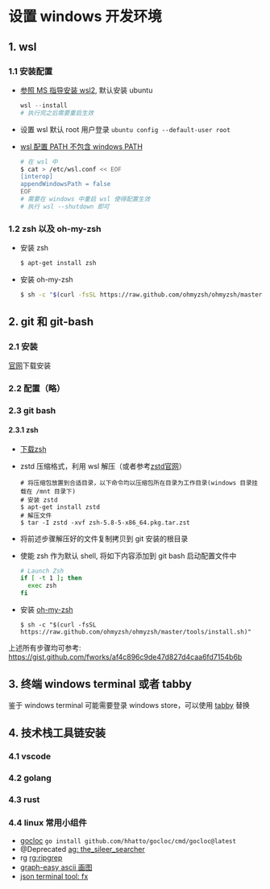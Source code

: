 # 设置 windows 开发环境

## 1. wsl

### 1.1 安装配置

* [参照 MS 指导安装 wsl2](https://docs.microsoft.com/en-us/windows/wsl/install), 默认安装 ubuntu

  ``` powershell
  wsl --install
  # 执行完之后需要重启生效
  ```

* 设置 wsl 默认 root 用户登录 `ubuntu config --default-user root`
* [wsl 配置 PATH 不包含 windows PATH](https://devblogs.microsoft.com/commandline/automatically-configuring-wsl/#section-interop)
  
  ``` sh
  # 在 wsl 中
  $ cat > /etc/wsl.conf << EOF
  [interop]
  appendWindowsPath = false
  EOF
  # 需要在 windows 中重启 wsl 使得配置生效
  # 执行 wsl --shutdown 即可
  ```

### 1.2 zsh 以及 oh-my-zsh

* 安装 zsh

  ``` sh
  $ apt-get install zsh
  ```

* 安装 oh-my-zsh

  ``` sh
  $ sh -c "$(curl -fsSL https://raw.github.com/ohmyzsh/ohmyzsh/master/tools/install.sh)"
  ```

## 2. git 和 git-bash

### 2.1 安装

[官网](https://git-scm.com/)下载安装

### 2.2 配置（略）

### 2.3 git bash

#### 2.3.1 zsh
  
* [下载zsh](https://packages.msys2.org/package/zsh?repo=msys&variant=x86_64)
* zstd 压缩格式，利用 wsl 解压（或者参考[zstd官网](http://facebook.github.io/zstd/)）

  ```shell
  # 将压缩包放置到合适目录，以下命令均以压缩包所在目录为工作目录(windows 目录挂载在 /mnt 目录下)
  # 安装 zstd
  $ apt-get install zstd
  # 解压文件
  $ tar -I zstd -xvf zsh-5.8-5-x86_64.pkg.tar.zst
  ```

* 将前述步骤解压好的文件复制拷贝到 git 安装的根目录
* 使能 zsh 作为默认 shell, 将如下内容添加到 git bash 启动配置文件中

  ``` bash
  # Launch Zsh
  if [ -t 1 ]; then
    exec zsh
  fi
  ```

* 安装 [oh-my-zsh](https://ohmyz.sh/)

  ``` shell
  $ sh -c "$(curl -fsSL https://raw.github.com/ohmyzsh/ohmyzsh/master/tools/install.sh)"
  ```

上述所有步骤均可参考: https://gist.github.com/fworks/af4c896c9de47d827d4caa6fd7154b6b

## 3. 终端 windows terminal 或者 tabby

鉴于 windows terminal 可能需要登录 windows store，可以使用 [tabby](https://tabby.sh/) 替换

## 4. 技术栈工具链安装

### 4.1 vscode

### 4.2 golang

### 4.3 rust

### 4.4 linux 常用小组件

* [gocloc](https://github.com/hhatto/gocloc) `go install github.com/hhatto/gocloc/cmd/gocloc@latest`
* @Deprecated [ag: the_sileer_searcher](https://github.com/ggreer/the_silver_searcher)
* rg [rg:ripgrep](https://github.com/BurntSushi/ripgrep)
* [graph-easy ascii 画图](https://github.com/ironcamel/Graph-Easy)
* [json terminal tool: fx](https://github.com/antonmedv/fx)
